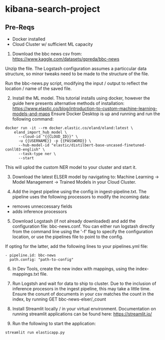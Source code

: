 # kibana-search-project

## Pre-Reqs
- Docker installed
- Cloud Cluster w/ sufficient ML capacity

1. Download the bbc news csv from: https://www.kaggle.com/datasets/gpreda/bbc-news

Unzip the file. The Logstash configuration assumes a particcular data structure, so minor tweaks need to be made to the structure of the file. 

Run the bbc-news.py script, modifying the input / output to reflect the location / name of the saved file.

2. Install the ML model. This tutorial installs using docker, however the guide here presents alternative methods of installation: https://www.elastic.co/blog/introduction-to-custom-machine-learning-models-and-maps
Ensure Docker Desktop is up and running and run the following command:
```
docker run -it --rm docker.elastic.co/eland/eland:latest \
    eland_import_hub_model \
      --cloud-id "{{CLOUD_ID}}" \
      -u {{USERNAME}} -p {{PASSWORD}} \
      --hub-model-id "elastic/distilbert-base-uncased-finetuned-conll03-english" \
      --task-type ner \
      --start
```

This will uplod the custom NER model to your cluster and start it. 

3. Download the latest ELSER model by navigating to: Machine Learning -> Model Management -> Trained Models in your Cloud Cluster. 

4. Add the ingest pipeline using the config in ingest-pipeline.txt. The pipeline uses the following processors to modify the incoming data:
- removes unneccessary fields
- adds inference processors

5. Download Logstash (if not already downloaded) and add the configuration file: bbc-news.conf.
You can either run logstash directly from the command line using the '-f' flag to specify the configuration location, or use the pipelines file to point to the config.

If opting for the latter, add the following lines to your pipelines.yml file:

```
- pipeline.id: bbc-news
  path.config: "path-to-config"
```

6. In Dev Tools, create the new index with mappings, using the index-mappings.txt file. 

7. Run Logstsh and wait for data to ship to cluster. Due to the inclusion of inference procesors in the ingest pipeline, this may take a little time. Ensure the conunt of documents in your csv matches the count in the index, by running GET bbc-news-elser/_count

8. Install Streamlit locally / in your virtual environment. Documentation on running streamlit applications can be found here: https://streamlit.io/

9. Run the following to start the application:

```
streamlit run elasticapp.py 
```

